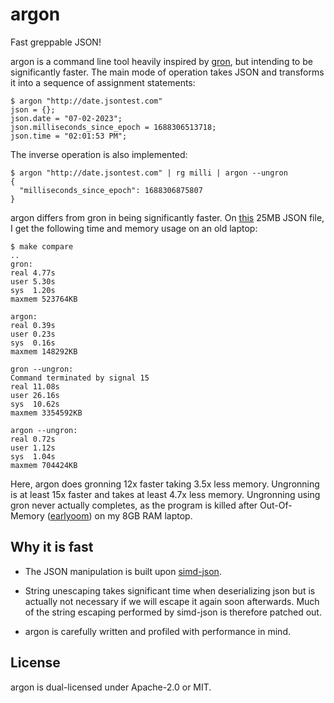 # argon

Fast greppable JSON!

argon is a command line tool heavily inspired by
[gron](https://github.com/tomnomnom/gron), but intending to be significantly
faster. The main mode of operation takes JSON and transforms it into a sequence
of assignment statements:
```
$ argon "http://date.jsontest.com"
json = {};
json.date = "07-02-2023";
json.milliseconds_since_epoch = 1688306513718;
json.time = "02:01:53 PM";
```

The inverse operation is also implemented:
```
$ argon "http://date.jsontest.com" | rg milli | argon --ungron
{
  "milliseconds_since_epoch": 1688306875807
}
```

argon differs from gron in being significantly faster. On
[this](https://github.com/json-iterator/test-data/blob/master/large-file.json)
25MB JSON file, I get the following time and memory usage on an old laptop:
```
$ make compare
..
gron:
real 4.77s
user 5.30s
sys  1.20s
maxmem 523764KB

argon:
real 0.39s
user 0.23s
sys  0.16s
maxmem 148292KB

gron --ungron:
Command terminated by signal 15
real 11.08s
user 26.16s
sys  10.62s
maxmem 3354592KB

argon --ungron:
real 0.72s
user 1.12s
sys  1.04s
maxmem 704424KB
```

Here, argon does gronning 12x faster taking 3.5x less memory. Ungronning is at
least 15x faster and takes at least 4.7x less memory. Ungronning using gron
never actually completes, as the program is killed after Out-Of-Memory
([earlyoom](https://github.com/rfjakob/earlyoom)) on my 8GB RAM laptop.

## Why it is fast

* The JSON manipulation is built upon
    [simd-json](https://github.com/simd-lite/simd-json).

* String unescaping takes significant time when deserializing json but is
    actually not necessary if we will escape it again soon afterwards. Much of
    the string escaping performed by simd-json is therefore patched out.

* argon is carefully written and profiled with performance in mind.

## License

argon is dual-licensed under Apache-2.0 or MIT.

